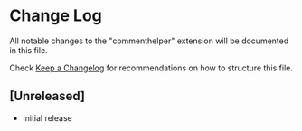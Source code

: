 # Change Log

All notable changes to the "commenthelper" extension will be documented in this file.

Check [Keep a Changelog](http://keepachangelog.com/) for recommendations on how to structure this file.

## [Unreleased]

- Initial release